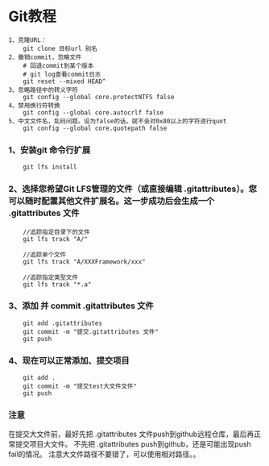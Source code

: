 # Git教程
```shell
1、克隆URL：
    git clone 目标url 别名
2、撤销commit，忽略文件
    # 回退commit到某个版本
    # git log查看commit日志
    git reset --mixed HEAD^
3、忽略路径中的转义字符
    git config --global core.protectNTFS false
4、禁用换行符转换
    git config --global core.autocrlf false
5、中文文件名，乱码问题。设为false的话，就不会对0x80以上的字符进行quot
    git config --global core.quotepath false
```
### 1、安装git 命令行扩展
```shell
    git lfs install
```
### 2、选择您希望Git LFS管理的文件（或直接编辑 .gitattributes）。您可以随时配置其他文件扩展名。这一步成功后会生成一个 .gitattributes 文件
```shell
    //追踪指定目录下的文件
    git lfs track "A/"

    //追踪单个文件
    git lfs track "A/XXXFramework/xxx"

    //追踪指定类型文件
    git lfs track "*.a"
```

### 3、添加 并 commit .gitattributes 文件
```shell
    git add .gitattributes
    git commit -m "提交.gitattributes 文件"
    git push 
```
### 4、现在可以正常添加、提交项目
```shell
    git add .
    git commit -m "提交test大文件文件"
    git push 
```
### 注意
在提交大文件前，最好先把 .gitattributes 文件push到github远程仓库，最后再正常提交项目大文件。
不先把 .gitattributes push到github，还是可能出现push fail的情况。
注意大文件路径不要错了，可以使用相对路径。。